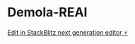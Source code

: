 # Demola-REAI

[Edit in StackBlitz next generation editor ⚡️](https://stackblitz.com/~/github.com/Westis96/Demola-REAI)